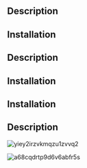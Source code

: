 

## Description

## Installation

## Description

## Installation

## Installation

## Description

![yiey2irzvkmqzu1zvvq2](https://res.cloudinary.com/dtjcgonzl/image/upload/v1680138972/BGR/yiey2irzvkmqzu1zvvq2.png)




![a68cqdrtp9d6v6abfr5s](https://res.cloudinary.com/dtjcgonzl/image/upload/v1680138976/BGR/a68cqdrtp9d6v6abfr5s.png)

